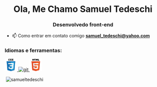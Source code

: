 <h1 align="center">Ola, Me Chamo Samuel Tedeschi</h1>
<h3 align="center">Desenvolvedo front-end</h3>

- 📫 Como entrar em contato comigo **samuel_tedeschi@yahoo.com**


<h3 align="left">Idiomas e ferramentas:</h3>
<p align="esquerda"> <a href="https://www.w3schools.com/css/" target="_blank" rel="noreferrer"> <img src="https://raw.githubusercontent.com/devicons/devicon/master/icons/css3/css3-original-wordmark.svg" alt="css3" width="40" height="40"/> </a> <a href="https://git-scm.com/" target="_blank" rel="noreferrer"> <img src="https://www.vectorlogo.zone/logos/git-scm/git-scm-icon.svg" alt="git" width="40" height="40"/> </a> <a href="https://www.w3.org/html/" target="_blank" rel="noreferrer"> <img src="https://raw.githubusercontent.com/devicons/devicon/master/icons/html5/html5-original-wordmark.svg" alt="html5" width="40" height="40"/> </a> </p>



<p>&nbsp;<img align="center" src="https://github-readme-stats.vercel.app/api?username=samueltedeschi&show_icons=true&locale=en" alt="samueltedeschi" /></p> 
